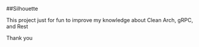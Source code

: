 ##Silhouette

This project just for fun to improve my knowledge about Clean Arch, gRPC, and Rest 


Thank you